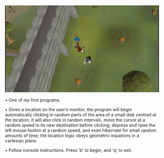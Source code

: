 
<p align=center><img src=gif.gif /> </p>

• One of my first programs.

• Given a location on the user’s monitor, the program will begin automatically clicking in random parts of the area of a small disk centred at the location; it will also click in random intervals, move the cursor at a random speed to its new destination before clicking, depress and raise the left mouse-button at a random speed, and even hibernate for small random amounts of time; the location logic obeys geometric equations in a cartesian plane. 

• Follow console instructions.  Press 'b' to begin, and 'q' to exit.
